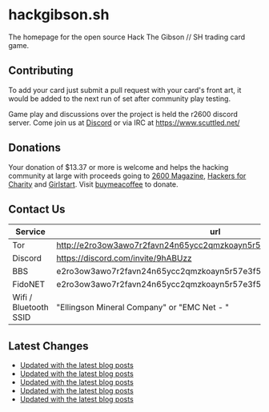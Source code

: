 # hackgibson.sh
The homepage for the open source Hack The Gibson // SH trading card game.


## Contributing

To add your card just submit a pull request with your card's front art, it would be added to the next run of set after community play testing.

Game play and discussions over the project is held the r2600 discord server. Come join us at [Discord](https://discord.com/invite/9hABUzz) or via IRC at https://www.scuttled.net/


## Donations

Your donation of $13.37 or more is welcome and helps the hacking community at large with proceeds going to [2600 Magazine](https://2600.com/), [Hackers for Charity](https://hackersforcharity.org) and [Girlstart](https://girlstart.org).  Visit [buymeacoffee](https://www.buymeacoffee.com/hackgibson.sh) to donate.


## Contact Us

Service | url
-|-
Tor | http://e2ro3ow3awo7r2favn24n65ycc2qmzkoayn5r57e3f56nvjwdcgg32ad.onion
Discord | https://discord.com/invite/9hABUzz
BBS | e2ro3ow3awo7r2favn24n65ycc2qmzkoayn5r57e3f56nvjwdcgg32ad.onion:23
FidoNET | e2ro3ow3awo7r2favn24n65ycc2qmzkoayn5r57e3f56nvjwdcgg32ad.onion:24554
Wifi / Bluetooth SSID | "Ellingson Mineral Company" or "EMC Net - <fidonet address>"

## Latest Changes
<!-- BLOG-POST-LIST:START -->
- [Updated with the latest blog posts](https://github.com/DFW2600/hackgibson.sh/commit/dcf8afa6c20208fc42abec6d69b5f03ef0d2fd64)
- [Updated with the latest blog posts](https://github.com/DFW2600/hackgibson.sh/commit/e24df11dcdaf329da08e4372b25f51f9629c5b3b)
- [Updated with the latest blog posts](https://github.com/DFW2600/hackgibson.sh/commit/5173a4d7d7eb5b55bffbd37dbb42b055971813dc)
- [Updated with the latest blog posts](https://github.com/DFW2600/hackgibson.sh/commit/5ee5c2dc8d67e7b2da29c942c1a1e84b461a00bc)
- [Updated with the latest blog posts](https://github.com/DFW2600/hackgibson.sh/commit/b30220de70c52999c5a969a5d576978142c8c82d)
<!-- BLOG-POST-LIST:END -->
